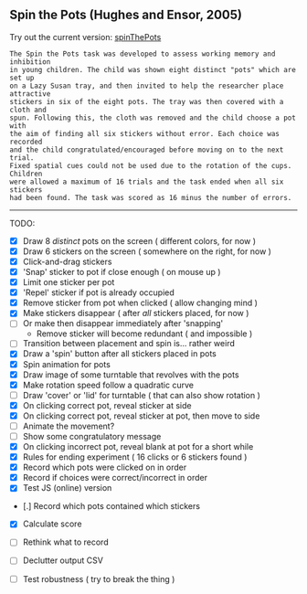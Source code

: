 ## Spin the Pots (Hughes and Ensor, 2005)

Try out the current version: [spinThePots](https://roscoelai.github.io/demos/spinThePots/)

```
The Spin the Pots task was developed to assess working memory and inhibition 
in young children. The child was shown eight distinct "pots" which are set up 
on a Lazy Susan tray, and then invited to help the researcher place attractive 
stickers in six of the eight pots. The tray was then covered with a cloth and 
spun. Following this, the cloth was removed and the child choose a pot with 
the aim of finding all six stickers without error. Each choice was recorded 
and the child congratulated/encouraged before moving on to the next trial. 
Fixed spatial cues could not be used due to the rotation of the cups. Children 
were allowed a maximum of 16 trials and the task ended when all six stickers 
had been found. The task was scored as 16 minus the number of errors.
```

---

TODO:
- [x] Draw 8 _distinct_ pots on the screen ( different colors, for now )
- [x] Draw 6 stickers on the screen ( somewhere on the right, for now )
- [x] Click-and-drag stickers
- [x] 'Snap' sticker to pot if close enough ( on mouse up )
- [x] Limit one sticker per pot
- [x] 'Repel' sticker if pot is already occupied
- [x] Remove sticker from pot when clicked ( allow changing mind )
- [x] Make stickers disappear ( after _all_ stickers placed, for now )
- [ ] Or make then disappear immediately after 'snapping'
    - Remove sticker will become redundant ( and impossible )
- [ ] Transition between placement and spin is... rather weird
- [x] Draw a 'spin' button after all stickers placed in pots
- [x] Spin animation for pots
- [x] Draw image of some turntable that revolves with the pots
- [x] Make rotation speed follow a quadratic curve
- [ ] Draw 'cover' or 'lid' for turntable ( that can also show rotation )
- [x] On clicking correct pot, reveal sticker at side
- [x] On clicking correct pot, reveal sticker at pot, then move to side
- [ ] Animate the movement?
- [ ] Show some congratulatory message
- [x] On clicking incorrect pot, reveal blank at pot for a short while
- [x] Rules for ending experiment ( 16 clicks or 6 stickers found )
- [x] Record which pots were clicked on in order
- [x] Record if choices were correct/incorrect in order
- [x] Test JS (online) version
- [.] Record which pots contained which stickers
- [x] Calculate score
- [ ] Rethink what to record
- [ ] Declutter output CSV
- [ ] Test robustness ( try to break the thing )

